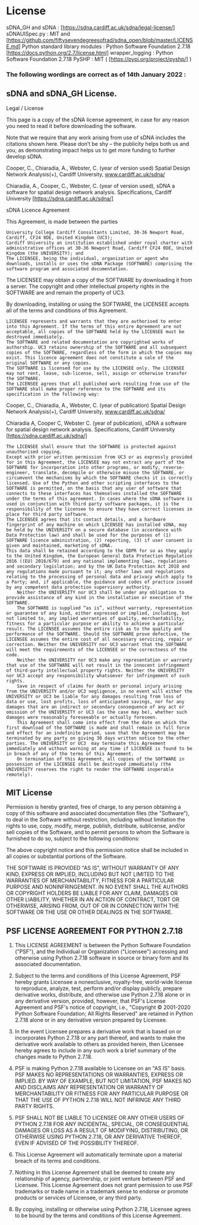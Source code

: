 # License

sDNA_GH and sDNA : [https://sdna.cardiff.ac.uk/sdna/legal-license/] 
sDNAUISpec.py : MIT and  [https://github.com/fiftysevendegreesofrad/sdna_open/blob/master/LICENSE.md]
Python standard library modules : Python Software Foundation 2.7.18 [https://docs.python.org/2.7/license.html]
wrapper_logging : Python Software Foundation 2.7.18
PySHP : MIT  ( [https://pypi.org/project/pyshp/] )


### The following wordings are correct as of 14th January 2022 :

## sDNA and sDNA_GH License.

Legal / License

This page is a copy of the sDNA license agreement, in case for any reason you need to read it before downloading the software.

Note that we require that any work arising from use of sDNA includes the citations shown here.  Please don’t be shy – the publicity helps both us and you, as demonstrating impact helps us to get more funding to further develop sDNA.

Cooper, C., Chiaradia, A., Webster, C. (year of version used) Spatial Design Network Analysis(+), Cardiff University, www.cardiff.ac.uk/sdna/

Chiaradia, A., Cooper, C., Webster, C. (year of version used), sDNA a software for spatial design network analysis. Specifications, Cardiff University [https://sdna.cardiff.ac.uk/sdna/]

sDNA Licence Agreement

This Agreement, is made between the parties

    University College Cardiff Consultants Limited, 30-36 Newport Road, Cardiff, CF24 0DE, United Kingdom (UC3);
    Cardiff University an institution established under royal charter with administrative offices at 30-36 Newport Road, Cardiff CF24 0DE, United Kingdom (the UNIVERSITY); and
    The LICENSEE, being the individual, organization or agent who downloads, installs or uses the sDNA Package (SOFTWARE) comprising the software program and associated documentation.

The LICENSEE may obtain a copy of the SOFTWARE by downloading it from a server. The copyright and other intellectual property rights in the SOFTWARE are and remain the property of UC3.

By downloading, installing or using the SOFTWARE, the LICENSEE accepts all of the terms and conditions of this Agreement.

    LICENSEE represents and warrants that they are authorised to enter into this Agreement. If the terms of this entire Agreement are not acceptable, all copies of the SOFTWARE held by the LICENSEE must be destroyed immediately.
    The SOFTWARE and related documentation are copyrighted works of authorship. UC3 retains ownership of the SOFTWARE and all subsequent copies of the SOFTWARE, regardless of the form in which the copies may exist. This licence agreement does not constitute a sale of the original SOFTWARE or any copies.
    The SOFTWARE is licensed for use by the LICENSEE only. The LICENSEE may not rent, lease, sub-license, sell, assign or otherwise transfer the SOFTWARE.
    The LICENSEE agrees that all published work resulting from use of the SOFTWARE shall make proper reference to the SOFTWARE and its specification in the following way:

Cooper, C., Chiaradia, A., Webster, C. (year of publication) Spatial Design Network Analysis(+), Cardiff University, www.cardiff.ac.uk/sdna/

Chiaradia A, Cooper C, Webster C. (year of publication), sDNA a software for spatial design network analysis. Specifications, Cardiff University [https://sdna.cardiff.ac.uk/sdna/]

    The LICENSEE shall ensure that the SOFTWARE is protected against unauthorised copying.
    Except with prior written permission from UC3 or as expressly provided for in this Agreement, the LICENSEE may not extract any part of the SOFTWARE for incorporation into other programs, or modify, reverse-engineer, translate, decompile or otherwise misuse the SOFTWARE, or circumvent the mechanisms by which the SOFTWARE checks it is correctly licensed. Use of the Python and other scripting interfaces to the SOFTWARE is permitted, on the basis that any user of software that connects to these interfaces has themselves installed the SOFTWARE under the terms of this agreement. In cases where the sDNA software is used in conjunction with third party software packages, it is the responsibility of the licensee to ensure they have correct licenses in place for third party software.
    The LICENSEE agrees that its contact details, and a hardware fingerprint of any machine on which LICENSEE has installed sDNA, may be held by the UNIVERSITY on a secure database (in accordance with Data Protection law) and shall be used for the purposes of (1) SOFTWARE licence administration, (2) reporting, (3) if user consent is given and maintained, marketing of sDNA.
    This data shall be retained according to the GDPR for so as they apply to the United Kingdom, the European General Data Protection Regulation 2016 ((EU) 2016/679) and any national implementing laws, regulations and secondary legislation; and by the UK Data Protection Act 2018 and any regulations made pursuant to it; any other laws and regulations relating to the processing of personal data and privacy which apply to a Party; and, if applicable, the guidance and codes of practice issued by any competent data protection supervisory authority.
        Neither the UNIVERSITY nor UC3 shall be under any obligation to provide assistance of any kind in the installation or execution of the SOFTWARE.
        The SOFTWARE is supplied “as is”, without warranty, representation or guarantee of any kind, either expressed or implied, including, but not limited to, any implied warranties of quality, merchantability, fitness for a particular purpose or ability to achieve a particular result. The LICENSEE assumes the entire risk as to the quality and performance of the SOFTWARE. Should the SOFTWARE prove defective, the LICENSEE assumes the entire cost of all necessary servicing, repair or correction. Neither the UNIVERSITY nor UC3 warrant that the SOFTWARE will meet the requirements of the LICENSEE or the correctness of the code.
        Neither the UNIVERSITY nor UC3 make any representation or warranty that use of the SOFTWARE will not result in the innocent infringement of third-party intellectual property rights. Neither the UNIVERSITY nor UC3 accept any responsibility whatsoever for infringement of such rights.
        Save in respect of claims for death or personal injury arising from the UNIVERSITY and/or UC3 negligence, in no event will either the UNIVERSITY or UC3 be liable for any damages resulting from loss of data or use, lost profits, loss of anticipated savings, nor for any damages that are an indirect or secondary consequence of any act or omission of the UNIVERSITY or UC3 (as the case may be), whether such damages were reasonably foreseeable or actually foreseen.
        This Agreement shall come into effect from the date on which the first download of the SOFTWARE is made and shall remain in full force and effect for an indefinite period, save that the Agreement may be terminated by any party on giving 30 days written notice to the other parties. The UNIVERSITY or UC3  may terminate this Agreement immediately and without warning at any time if LICENSEE is found to be in breach of any of the terms of this Agreement.
        On termination of this Agreement, all copies of the SOFTWARE in possession of the LICENSEE shall be destroyed immediately (the UNIVERSITY reserves the right to render the SOFTWARE inoperable remotely).


## MIT License

Permission is hereby granted, free of charge, to any person obtaining a copy of this software and associated documentation files (the "Software"), to deal in the Software without restriction, including without limitation the rights to use, copy, modify, merge, publish, distribute, sublicense, and/or sell copies of the Software, and to permit persons to whom the Software is furnished to do so, subject to the following conditions:

The above copyright notice and this permission notice shall be included in all copies or substantial portions of the Software.

THE SOFTWARE IS PROVIDED "AS IS", WITHOUT WARRANTY OF ANY KIND, EXPRESS OR IMPLIED, INCLUDING BUT NOT LIMITED TO THE WARRANTIES OF MERCHANTABILITY, FITNESS FOR A PARTICULAR PURPOSE AND NONINFRINGEMENT. IN NO EVENT SHALL THE AUTHORS OR COPYRIGHT HOLDERS BE LIABLE FOR ANY CLAIM, DAMAGES OR OTHER LIABILITY, WHETHER IN AN ACTION OF CONTRACT, TORT OR OTHERWISE, ARISING FROM, OUT OF OR IN CONNECTION WITH THE SOFTWARE OR THE USE OR OTHER DEALINGS IN THE SOFTWARE.



## PSF LICENSE AGREEMENT FOR PYTHON 2.7.18

1. This LICENSE AGREEMENT is between the Python Software Foundation ("PSF"), and
   the Individual or Organization ("Licensee") accessing and otherwise using Python
   2.7.18 software in source or binary form and its associated documentation.

2. Subject to the terms and conditions of this License Agreement, PSF hereby
   grants Licensee a nonexclusive, royalty-free, world-wide license to reproduce,
   analyze, test, perform and/or display publicly, prepare derivative works,
   distribute, and otherwise use Python 2.7.18 alone or in any derivative
   version, provided, however, that PSF's License Agreement and PSF's notice of
   copyright, i.e., "Copyright © 2001-2020 Python Software Foundation; All Rights
   Reserved" are retained in Python 2.7.18 alone or in any derivative version
   prepared by Licensee.

3. In the event Licensee prepares a derivative work that is based on or
   incorporates Python 2.7.18 or any part thereof, and wants to make the
   derivative work available to others as provided herein, then Licensee hereby
   agrees to include in any such work a brief summary of the changes made to Python
   2.7.18.

4. PSF is making Python 2.7.18 available to Licensee on an "AS IS" basis.
   PSF MAKES NO REPRESENTATIONS OR WARRANTIES, EXPRESS OR IMPLIED.  BY WAY OF
   EXAMPLE, BUT NOT LIMITATION, PSF MAKES NO AND DISCLAIMS ANY REPRESENTATION OR
   WARRANTY OF MERCHANTABILITY OR FITNESS FOR ANY PARTICULAR PURPOSE OR THAT THE
   USE OF PYTHON 2.7.18 WILL NOT INFRINGE ANY THIRD PARTY RIGHTS.

5. PSF SHALL NOT BE LIABLE TO LICENSEE OR ANY OTHER USERS OF PYTHON 2.7.18
   FOR ANY INCIDENTAL, SPECIAL, OR CONSEQUENTIAL DAMAGES OR LOSS AS A RESULT OF
   MODIFYING, DISTRIBUTING, OR OTHERWISE USING PYTHON 2.7.18, OR ANY DERIVATIVE
   THEREOF, EVEN IF ADVISED OF THE POSSIBILITY THEREOF.

6. This License Agreement will automatically terminate upon a material breach of
   its terms and conditions.

7. Nothing in this License Agreement shall be deemed to create any relationship
   of agency, partnership, or joint venture between PSF and Licensee.  This License
   Agreement does not grant permission to use PSF trademarks or trade name in a
   trademark sense to endorse or promote products or services of Licensee, or any
   third party.

8. By copying, installing or otherwise using Python 2.7.18, Licensee agrees
   to be bound by the terms and conditions of this License Agreement.


